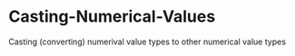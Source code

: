 # Casting-Numerical-Values
Casting (converting) numerival value types to other numerical value types
